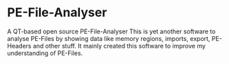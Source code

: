 # PE-File-Analyser
A QT-based open source PE-File-Analyser
This is yet another software to analyse PE-Files by showing data like memory regions, imports, export, PE-Headers and other stuff.
It mainly created this software to improve my understanding of PE-Files.
